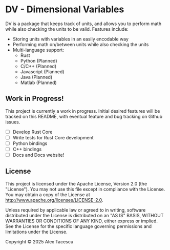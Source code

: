 # DV - Dimensional Variables

DV is a package that keeps track of units, and allows you to perform math while also checking the units to be valid. Features include:

- Storing units with variables in an easily encodable way
- Performing math on/between units while also checking the units
- Multi-language support:
    - Rust
    - Python (Planned)
    - C/C++ (Planned)
    - Javascript (Planned)
    - Java (Planned)
    - Matlab (Planned)

## Work in Progress!

This project is currently a work in progress. Initial desired features will be tracked on this README, with eventual feature and bug tracking on Github issues.

- [ ] Develop Rust Core
- [ ] Write tests for Rust Core development
- [ ] Python bindings
- [ ] C++ bindings
- [ ] Docs and Docs website!

## License

This project is licensed under the Apache License, Version 2.0 (the "License"). You may not use this file except in compliance with the License. You may obtain a copy of the License at http://www.apache.org/licenses/LICENSE-2.0.

Unless required by applicable law or agreed to in writing, software distributed under the License is distributed on an "AS IS" BASIS, WITHOUT WARRANTIES OR CONDITIONS OF ANY KIND, either express or implied. See the License for the specific language governing permissions and limitations under the License.

Copyright &copy; 2025 Alex Tacescu